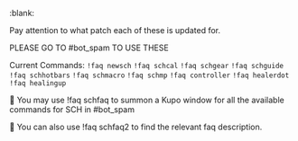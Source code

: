 :blank: 

Pay attention to what patch each of these is updated for.

PLEASE GO TO ⁠#bot_spam TO USE THESE

Current Commands:
`!faq newsch`
`!faq schcal`
`!faq schgear`
`!faq schguide`
`!faq schhotbars`
`!faq schmacro`
`!faq schmp`
`!faq controller`
`!faq healerdot`
`!faq healingup`

:small_blue_diamond: You may use !faq schfaq to summon a Kupo window for all the available commands for SCH in ⁠#bot_spam

:small_orange_diamond: You can also use !faq schfaq2 to find the relevant faq description.
